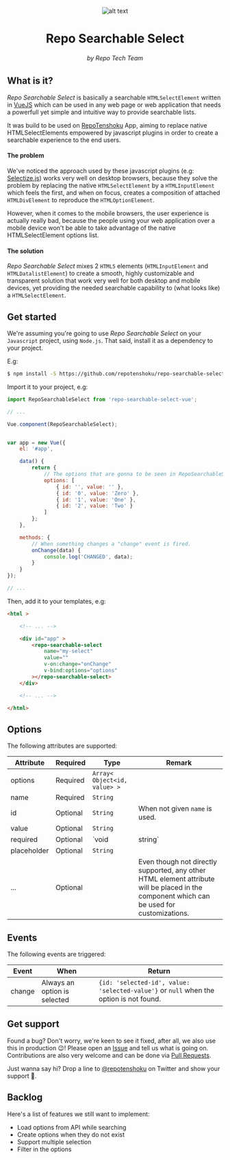 
<div style="text-align: center; margin-top: 50px;" >

![alt text](https://repotenshoku.com/favicon/apple-touch-icon.png?v=2 "Repo Tenshoku Team")

# Repo Searchable Select
###### by Repo Tech Team

</div>

## What is it?

_Repo Searchable Select_ is basically a searchable `HTMLSelectElement` written in [VueJS](http://vuejs.org) which can be used in any web page or web application that needs a powerfull yet simple and intuitive way to provide searchable lists.

It was build to be used on [RepoTenshoku](https://repotenshoku.com/en) App, aiming to replace native HTMLSelectElements empowered by javascript plugins in order to create a searchable experience to the end users.

#### The problem

We've noticed the approach used by these javascript plugins (e.g: [Selectize.js](https://selectize.github.io/selectize.js)) works very well on desktop browsers, because they solve the problem by replacing the native `HTMLSelectElement` by a `HTMLInputElement` which feels the first, and when on focus, creates a composition of attached `HTMLDivElement` to reproduce the `HTMLOptionElement`.

However, when it comes to the mobile browsers, the user experience is actually really bad, because the people using your web application over a mobile device won't be able to take advantage of the native HTMLSelectElement options list.

#### The solution


_Repo Searchable Select_ mixes 2 `HTML5` elements (`HTMLInputElement` and `HTMLDatalistElement`) to create a smooth, highly customizable and transparent solution that work very well for both desktop and mobile devices, yet providing the needed searchable capability to (what looks like) a `HTMLSelectElement`.

## Get started

We're assuming you're going to use _Repo Searchable Select_ on your `Javascript` project, using `Node.js`. That said, install it as a dependency to your project.

E.g:
```sh
$ npm install -S https://github.com/repotenshoku/repo-searchable-select-vue
```

Import it to your project, e.g:

```js
import RepoSearchableSelect from 'repo-searchable-select-vue';

// ...

Vue.component(RepoSearchableSelect);


var app = new Vue({
    el: '#app',

    data() {
        return {
            // The options that are gonna to be seen in RepoSearchableSelect
            options: [
                { id: '', value: '' },
                { id: '0', value: 'Zero' },
                { id: '1', value: 'One' },
                { id: '2', value: 'Two' }
            ]
        };
    },

    methods: {
        // When something changes a "change" event is fired.
        onChange(data) {
            console.log('CHANGED', data);
        }
    }
});

// ...
```

Then, add it to your templates, e.g:

```html
<html >

    <!-- ... -->

    <div id="app" >
        <repo-searchable-select
            name="my-select"
            value=""
            v-on:change="onChange"
            v-bind:options="options"
        ></repo-searchable-select>
    </div>

    <!-- ... -->

</html>
```

## Options

The following attributes are supported:

Attribute | Required | Type | Remark
--------- | -------- | ---- | ------
options | Required | `Array< Object<id, value> >` |  
name | Required | `String` | | 
id | Optional | `String` | When not given `name` is used.  
value | Optional | `String` | 
required | Optional | `void|string` | 
placeholder | Optional | `String` |
... | Optional | |  Even though not directly supported, any other HTML element attribute will be placed in the component which can be used for customizations.

## Events

The following events are triggered:


Event | When | Return
----- | ---- | ------
change | Always an option is selected | `{id: 'selected-id', value: 'selected-value'}` or `null` when the option is not found.

## Get support

Found a bug? Don't worry, we're keen to see it fixed, after all, we also use this in production 😉! Please open an [Issue](https://github.com/RepoTenshoku/repo-searchable-select-vue/issues) and tell us what is going on. Contributions are also very welcome and can be done via [Pull Requests](https://github.com/RepoTenshoku/repo-searchable-select-vue/pulls). 

Just wanna say hi? Drop a line to [@repotenshoku](https://twitter.com/repotenshoku) on Twitter and show your support 🤘.

## Backlog

Here's a list of features we still want to implement:

- Load options from API while searching
- Create options when they do not exist
- Support multiple selection
- Filter in the options
